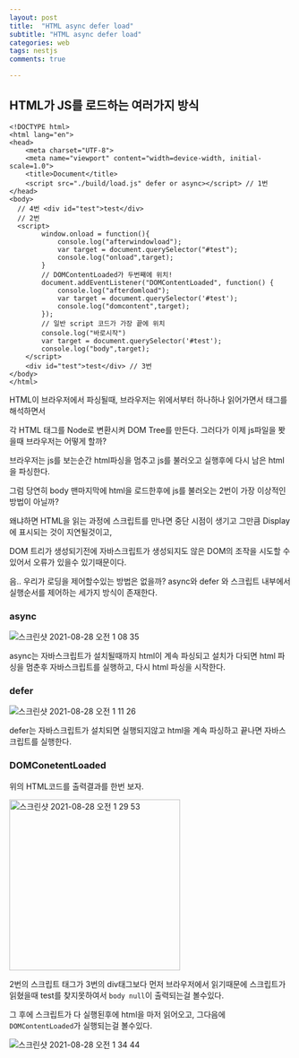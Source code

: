 ```yaml
---
layout: post
title:  "HTML async defer load"
subtitle: "HTML async defer load"
categories: web
tags: nestjs
comments: true

---
```


## HTML가 JS를 로드하는 여러가지 방식



```
<!DOCTYPE html>
<html lang="en">
<head>
    <meta charset="UTF-8">
    <meta name="viewport" content="width=device-width, initial-scale=1.0">
    <title>Document</title>
    <script src="./build/load.js" defer or async></script> // 1번
</head>
<body>
  // 4번 <div id="test">test</div>
  // 2번
  <script>
        window.onload = function(){
            console.log("afterwindowload");
            var target = document.querySelector("#test");
            console.log("onload",target);
        }
		// DOMContentLoaded가 두번째에 위치!
        document.addEventListener("DOMContentLoaded", function() {
            console.log("afterdomload");
            var target = document.querySelector('#test');
            console.log("domcontent",target);
        });
		// 일반 script 코드가 가장 끝에 위치
        console.log("바로시작")
        var target = document.querySelector('#test');
        console.log("body",target);
    </script>
    <div id="test">test</div> // 3번
</body>
</html>
```

HTML이 브라우저에서 파싱될때, 브라우저는 위에서부터 하나하나 읽어가면서 태그를 해석하면서

각 HTML 태그를 Node로 변환시켜 DOM Tree를 만든다. 그러다가 이제 js파일을 봣을때 브라우저는 어떻게 할까?

브라우저는 js를 보는순간 html파싱을 멈추고 js를 불러오고 실행후에 다시 남은 html을 파싱한다.

그럼 당연히 body 맨마지막에 html을 로드한후에 js를 불러오는 2번이 가장 이상적인 방법이 아닐까?

왜냐하면 HTML을 읽는 과정에 스크립트를 만나면 중단 시점이 생기고 그만큼 Display에 표시되는 것이 지연될것이고,

DOM 트리가 생성되기전에 자바스크립트가 생성되지도 않은 DOM의 조작을 시도할 수 있어서 오류가 있을수 있기때문이다.

음.. 우리가 로딩을 제어할수있는 방법은 없을까? async와 defer 와 스크립트 내부에서 실행순서를 제어하는 세가지 방식이 존재한다.

### async

![스크린샷 2021-08-28 오전 1 08 35](https://user-images.githubusercontent.com/56789064/131156778-addac68a-fae9-40d8-b01a-33cc961ddc68.png)

async는 자바스크립트가 설치될때까지 html이 계속 파싱되고 설치가 다되면 html 파싱을 멈춘후 자바스크립트를 실행하고, 다시 html 파싱을 시작한다.

### defer

![스크린샷 2021-08-28 오전 1 11 26](https://user-images.githubusercontent.com/56789064/131157141-cb042ad3-68f5-4b0c-9855-4adb67793dcd.png)

defer는 자바스크립트가 설치되면 실행되지않고 html을 계속 파싱하고 끝나면 자바스크립트를 실행한다.

### DOMConetentLoaded

위의 HTML코드를 출력결과를 한번 보자.

<img width="305" alt="스크린샷 2021-08-28 오전 1 29 53" src="https://user-images.githubusercontent.com/56789064/131159416-0ff8aec5-e565-45b8-bfa2-02278b666a57.png">

2번의 스크립트 태그가 3번의 div태그보다 먼저 브라우저에서 읽기때문에 스크립트가 읽혔을때 test를 찾지못하여서 `body null`이 출력되는걸 볼수있다.

그 후에 스크립트가 다 실행된후에 html을 마저 읽어오고, 그다음에 `DOMContentLoaded`가 실행되는걸 볼수있다.

![스크린샷 2021-08-28 오전 1 34 44](https://user-images.githubusercontent.com/56789064/131160001-ae9ad877-24a1-4206-b251-cd27ce8e1d08.png)
